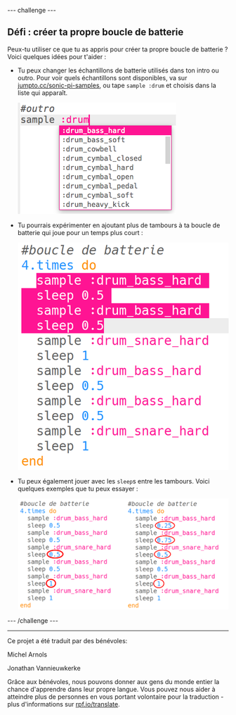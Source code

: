 --- challenge ---

## Défi : créer ta propre boucle de batterie

Peux-tu utiliser ce que tu as appris pour créer ta propre boucle de batterie ? Voici quelques idées pour t'aider :

+ Tu peux changer les échantillons de batterie utilisés dans ton intro ou outro. Pour voir quels échantillons sont disponibles, va sur [jumpto.cc/sonic-pi-samples](http://jumpto.cc/sonic-pi-samples), ou tape `sample :drum` et choisis dans la liste qui apparaît.
    
    ![capture d'écran](images/drum-outro-challenge.png)

+ Tu pourrais expérimenter en ajoutant plus de tambours à ta boucle de batterie qui joue pour un temps plus court :
    
    ![capture d'écran](images/drum-beat-challenge-1.png)

+ Tu peux également jouer avec les `sleep`s entre les tambours. Voici quelques exemples que tu peux essayer :
    
    ![capture d'écran](images/drum-beat-challenge-2.png)

--- /challenge ---


***
Ce projet a été traduit par des bénévoles:

Michel Arnols

Jonathan Vannieuwkerke

Grâce aux bénévoles, nous pouvons donner aux gens du monde entier la chance d'apprendre dans leur propre langue. Vous pouvez nous aider à atteindre plus de personnes en vous portant volontaire pour la traduction - plus d'informations sur [rpf.io/translate](https://rpf.io/translate).